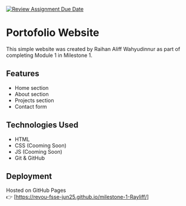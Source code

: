 [![Review Assignment Due Date](https://classroom.github.com/assets/deadline-readme-button-22041afd0340ce965d47ae6ef1cefeee28c7c493a6346c4f15d667ab976d596c.svg)](https://classroom.github.com/a/akoVEwkh)
# Portofolio Website
This simple website was created by Raihan Aliff Wahyudinnur as part of completing Module 1 in Milestone 1.

## Features
- Home section
- About section
- Projects section
- Contact form

## Technologies Used
- HTML
- CSS (Cooming Soon)
- JS (Cooming Soon)
- Git & GitHub

## Deployment
Hosted on GitHub Pages  
👉 [https://revou-fsse-jun25.github.io/milestone-1-Rayliff/]
